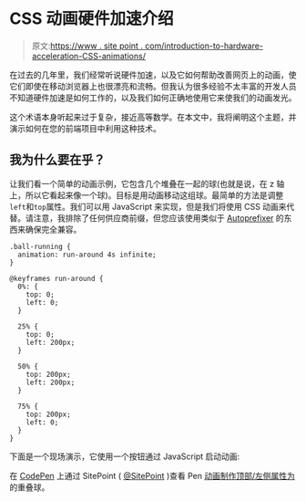 # CSS 动画硬件加速介绍

> 原文:[https://www . site point . com/introduction-to-hardware-acceleration-CSS-animations/](https://www.sitepoint.com/introduction-to-hardware-acceleration-css-animations/)

在过去的几年里，我们经常听说硬件加速，以及它如何帮助改善网页上的动画，使它们即使在移动浏览器上也很漂亮和流畅。但我认为很多经验不太丰富的开发人员不知道硬件加速是如何工作的，以及我们如何正确地使用它来使我们的动画发光。

这个术语本身听起来过于复杂，接近高等数学。在本文中，我将阐明这个主题，并演示如何在您的前端项目中利用这种技术。

## 我为什么要在乎？

让我们看一个简单的动画示例，它包含几个堆叠在一起的球(也就是说，在 z 轴上，所以它看起来像一个球)。目标是用动画移动这组球。最简单的方法是调整`left`和`top`属性。我们可以用 JavaScript 来实现，但是我们将使用 CSS 动画来代替。请注意，我排除了任何供应商前缀，但您应该使用类似于 [Autoprefixer](https://github.com/postcss/autoprefixer) 的东西来确保完全兼容。

```
.ball-running {
  animation: run-around 4s infinite;
}

@keyframes run-around {
  0%: {
    top: 0;
    left: 0;
  }

  25% {
    top: 0;
    left: 200px;
  }

  50% {
    top: 200px;
    left: 200px;
  }

  75% {
    top: 200px;
    left: 0;
  }
}
```

下面是一个现场演示，它使用一个按钮通过 JavaScript 启动动画:

在 [CodePen](http://codepen.io) 上通过 SitePoint ( [@SitePoint](http://codepen.io/SitePoint) )查看 Pen [动画制作顶部/左侧属性为](http://codepen.io/SitePoint/pen/WQVxQQ/)的重叠球。